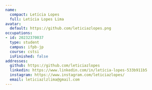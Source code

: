 ```yaml
---
name:
  compact: Letícia Lopes
  full: Letícia Lopes Lima
avatar:
  default: https://github.com/leticiazlopes.png
occupations:
- id: 20232370037
  type: student
  campus: ifpb-jp
  course: cstsi
  isFinished: false
addresses:
  github: https://github.com/leticiazlopes
  linkedin: https://www.linkedin.com/in/letícia-lopes-533b911b5
  instagram: https://www.instagram.com/leticiazlopes/
  email: leticiazlzlima@gmail.com
---
```

